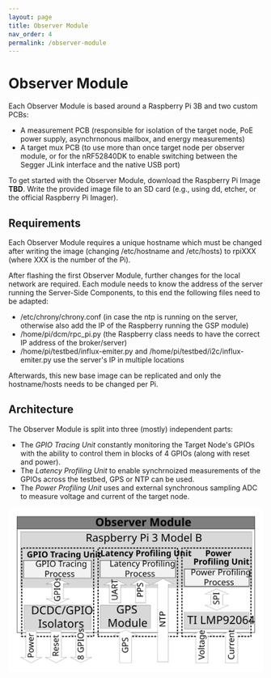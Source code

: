 ```yaml
---
layout: page
title: Observer Module
nav_order: 4
permalink: /observer-module
---
```


# Observer Module

Each Observer Module is based around a Raspberry Pi 3B and two custom PCBs:
* A measurement PCB (responsible for isolation of the target node, PoE power supply, asynchrnonous mailbox, and energy measurements)
* A target mux PCB (to use more than once target node per observer module, or for the nRF52840DK to enable switching between the Segger JLink interface and the native USB port)

To get started with the Observer Module, download the Raspberry Pi Image **TBD**. Write the provided image file to an SD card (e.g., using dd, etcher, or the official Raspberry Pi Imager).

## Requirements

Each Observer Module requires a unique hostname which must be changed after writing the image (changing /etc/hostname and /etc/hosts) to rpiXXX (where XXX is the number of the Pi).  

After flashing the first Observer Module, further changes for the local network are required. Each module needs to know the address of the server running the Server-Side Components, to this end the following files need to be adapted:
* /etc/chrony/chrony.conf (in case the ntp is running on the server, otherwise also add the IP of the Raspberry running the GSP module)
* /home/pi/dcm/rpc_pi.py (the Raspberry class needs to have the correct IP address of the broker/server)
* /home/pi/testbed/influx-emiter.py and /home/pi/testbed/i2c/influx-emiter.py use the server's IP in multiple locations

Afterwards, this new base image can be replicated and only the hostname/hosts needs to be changed per Pi.

## Architecture

The Observer Module is split into three (mostly) independent parts:
* The *GPIO Tracing Unit* constantly monitoring the Target Node's GPIOs with the ability to control them in blocks of 4 GPIOs (along with reset and power).
* The *Latency Profiling Unit* to enable synchrnoized measurements of the GPIOs across the testbed, GPS or NTP can be used.
* The *Power Profiling Unit* uses and external synchronous sampling ADC to measure voltage and current of the target node.

![Observer Module Layout](images/observer-layout.svg "Observer Module Layout")
